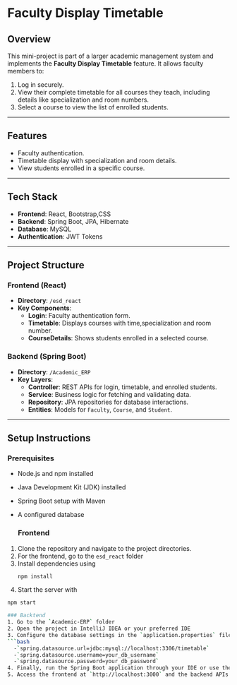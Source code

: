 # Faculty Display Timetable

## Overview
This mini-project is part of a larger academic management system and implements the **Faculty Display Timetable** feature. It allows faculty members to:
1. Log in securely.
2. View their complete timetable for all courses they teach, including details like specialization and room numbers.
3. Select a course to view the list of enrolled students.

---

## Features
- Faculty authentication.
- Timetable display with specialization and room details.
- View students enrolled in a specific course.

---

## Tech Stack
- **Frontend**: React, Bootstrap,CSS
- **Backend**: Spring Boot, JPA, Hibernate  
- **Database**: MySQL  
- **Authentication**: JWT Tokens  

---

## Project Structure

### Frontend (React)
- **Directory**: `/esd_react`
- **Key Components**:
  - **Login**: Faculty authentication form.
  - **Timetable**: Displays courses with time,specialization and room number.
  - **CourseDetails**: Shows students enrolled in a selected course.

### Backend (Spring Boot)
- **Directory**: `/Academic_ERP`
- **Key Layers**:
  - **Controller**: REST APIs for login, timetable, and enrolled students.
  - **Service**: Business logic for fetching and validating data.
  - **Repository**: JPA repositories for database interactions.
  - **Entities**: Models for `Faculty`, `Course`, and `Student`.

---

## Setup Instructions

### Prerequisites
- Node.js and npm installed
- Java Development Kit (JDK) installed
- Spring Boot setup with Maven
- A configured database

  ### Frontend
1. Clone the repository and navigate to the project directories. 
2. For the frontend, go to the `esd_react` folder
3. Install dependencies using
   ```bash
   npm install
4. Start the server with
  ```bash
  npm start

### Backtend
1. Go to the `Academic-ERP` folder
2. Open the project in IntelliJ IDEA or your preferred IDE
3. Configure the database settings in the `application.properties` file
  ```bash
    -`spring.datasource.url=jdbc:mysql://localhost:3306/timetable`
    -`spring.datasource.username=your_db_username`
    -`spring.datasource.password=your_db_password`
4. Finally, run the Spring Boot application through your IDE or use the command `./mvnw spring-boot:run`
5. Access the frontend at `http://localhost:3000` and the backend APIs at `http://localhost:8080`.

